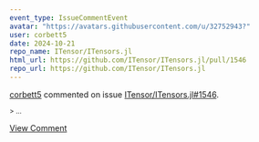 ```yaml
---
event_type: IssueCommentEvent
avatar: "https://avatars.githubusercontent.com/u/32752943?"
user: corbett5
date: 2024-10-21
repo_name: ITensor/ITensors.jl
html_url: https://github.com/ITensor/ITensors.jl/pull/1546
repo_url: https://github.com/ITensor/ITensors.jl
---
```


<a href='https://github.com/corbett5' target='_blank'>corbett5</a> commented on issue <a href='https://github.com/ITensor/ITensors.jl/pull/1546' target='_blank'>ITensor/ITensors.jl#1546</a>.

<small>> ...</small>

<a href='https://github.com/ITensor/ITensors.jl/pull/1546' target='_blank'>View Comment</a>